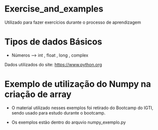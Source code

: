 # Exercise_and_examples
Utilizado para fazer exercícios durante o processo de aprendizagem

# Tipos de dados Básicos 
- Números --> int , float , long , complex

    
    
    
    
 Dados utilizados do site:
 https://www.python.org
 

# Exemplo de utilização do Numpy na criação de array

 - O material utilizado nesses exemplos foi retirado do Bootcamp do IGTI,
   sendo usado para estudo durante o bootcamp.
   
 - Os exemplos estão dentro do arquvio numpy_exemplo.py
